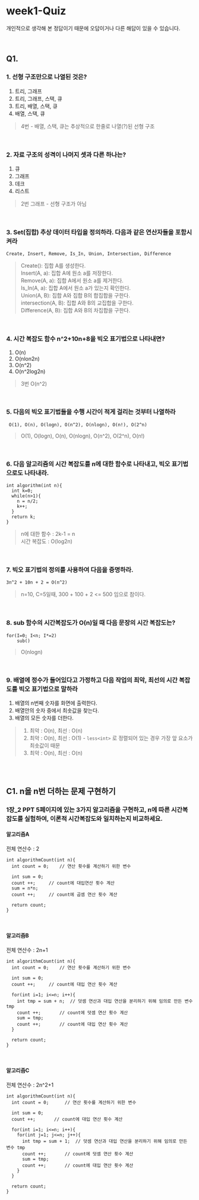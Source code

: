 # week1-Quiz
개인적으로 생각해 본 정답이기 때문에 오답이거나 다른 해답이 있을 수 있습니다. <br/>

<br/>

## Q1.
### 1. 선형 구조만으로 나열된 것은?
1. 트리, 그래프
2. 트리, 그래프, 스택, 큐
3. 트리, 배열, 스택, 큐
4. 배열, 스택, 큐
> 4번 - 배열, 스택, 큐는 추상적으로 한줄로 나열(?)된 선형 구조

<br/>

### 2. 자료 구조의 성격이 나머지 셋과 다른 하나는?
1. 큐
2. 그래프
3. 데크
4. 리스트
> 2번 그래프 - 선형 구조가 아님

<br/>

### 3. Set(집합) 추상 데이터 타입을 정의하라. 다음과 같은 연산자들을 포함시켜라
` Create, Insert, Remove, Is_In, Union, Intersection, Difference ` 
> Create(): 집합 A를 생성한다. <br/>
> Insert(A, a): 집합 A에 원소 a를 저장한다. <br/>
> Remove(A, a): 집합 A에서 원소 a를 제거한다. <br/>
> Is_In(A, a): 집합 A에서 원소 a가 있는지 확인한다. <br/>
> Union(A, B): 집합 A와 집합 B의 합집합을 구한다. <br/>
> intersection(A, B): 집합 A와 B의 교집합을 구한다. <br/>
> Difference(A, B): 집합 A와 B의 차집합을 구한다. <br/>

<br/>

### 4. 시간 복잡도 함수 n^2+10n+8을 빅오 표기법으로 나타내면?
1. O(n)
2. O(nlon2n)
3. O(n^2)
4. O(n^2log2n)
> 3번 O(n^2)

<br/>

### 5. 다음의 빅오 표기법들을 수행 시간이 적게 걸리는 것부터 나열하라
` O(1), O(n), O(logn), O(n^2), O(nlogn), O(n!), O(2^n)`
> O(1), O(logn), O(n), O(nlogn), O(n^2), O(2^n), O(n!)

<br/>

### 6. 다음 알고리즘의 시간 복잡도를 n에 대한 함수로 나타내고, 빅오 표기법으로도 나타내라.
```
int algorithm(int n){
  int k=0;     
  while(n>1){    
    n = n/2;    
    k++;        
  }
  return k;     
}
```
> n에 대한 함수 : 2k-1 = n <br/>
> 시간 복잡도 : O(log2n)

<br/>

### 7. 빅오 표기법의 정의를 사용하여 다음을 증명하라.
`3n^2 + 10n + 2 = O(n^2)` <br/>
> n=10, C=5일때, 300 + 100 + 2 <= 500 임으로 참이다.

<br/>

### 8. sub 함수의 시간복잡도가 O(n)일 때 다음 문장의 시간 복잡도는?
```
for(I=0; I<n; I*=2)
	sub()
```
> O(nlogn)

<br/>

### 9. 배열에 정수가 들어있다고 가정하고 다음 작업의 최악, 최선의 시간 복잡도를 빅오 표기법으로 말하라
1. 배열의 n번째 숫자를 화면에 출력한다.
2. 배열안의 숫자 중에서 최솟값을 찾는다.
3. 배열의 모든 숫자를 더한다.
> 1. 최악 : O(n), 최선 : O(n) <br/>
> 2. 최악 : O(n), 최선 : O(1) - `less<int>` 로 정렬되어 있는 경우 가장 앞 요소가 최솟값이 때문 <br/> 
> 1. 최악 : O(n), 최선 : O(n) <br/>

<br/>
<br/>

## C1. n을 n번 더하는 문제 구현하기
### 1장_2 PPT 5페이지에 있는 3가지 알고리즘을 구현하고, n에 따른 시간복잡도를 실험하여, 이론적 시간복잡도와 일치하는지 비교하세요.

#### 알고리즘A 
전체 연산수 : 2 <br/>

```
int algorithmCount(int n){
  int count = 0;	// 연산 횟수를 계산하기 위한 변수
    
  int sum = 0;
  count ++;		// count에 대입연산 횟수 계산
  sum = n*n;
  count ++;		// count에 곱셈 연산 횟수 계산

  return count;
}
```

<br/>

#### 알고리즘B 
전체 연산수 : 2n+1 <br/>

```
int algorithmCount(int n){
  int count = 0;	// 연산 횟수를 계산하기 위한 변수
    
  int sum = 0;
  count ++;		// count에 대입 연산 횟수 계산
    
  for(int i=1; i<=n; i++){
    int tmp = sum + n;	// 덧셈 연산과 대입 연산을 분리하기 위해 임의로 만든 변수 tmp
    count ++;		// count에 덧셈 연산 횟수 계산
    sum = tmp;
    count ++;		// count에 대입 연산 횟수 계산
  }
    
  return count;
}
```
<br/>

#### 알고리즘C
전체 연산수 : 2n^2+1 <br/>

```
int algorithmCount(int n){
  int count = 0;	  // 연산 횟수를 계산하기 위한 변수
    
  int sum = 0;
  count ++;		  // count에 대입 연산 횟수 계산
    
  for(int i=1; i<=n; i++){
    for(int j=1; j<=n; j++){
      int tmp = sum + 1;  // 덧셈 연산과 대입 연산을 분리하기 위해 임의로 만든 변수 tmp
      count ++;		  // count에 덧셈 연산 횟수 계산
      sum = tmp;
      count ++;		  // count에 대입 연산 횟수 계산
    }
  }
    
  return count;
}
```
